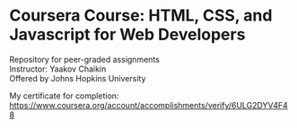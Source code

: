 # Coursera Course: HTML, CSS, and Javascript for Web Developers
Repository for peer-graded assignments\
Instructor: Yaakov Chaikin\
Offered by Johns Hopkins University


My certificate for completion:\
https://www.coursera.org/account/accomplishments/verify/6ULG2DYV4F48
